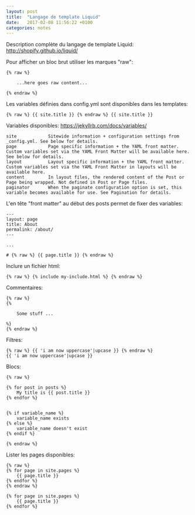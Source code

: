 ```yaml
---
layout: post
title:  "Langage de template Liquid"
date:   2017-02-08 11:56:22 +0100
categories: notes 
---
```


Description complète du langage de template Liquid: http://shopify.github.io/liquid/

Pour afficher un bloc brut utiliser les marques "raw":

    {% raw %}
    
        ...here goes raw content... 
     
    {% endraw %}

Les variables définies dans config.yml sont disponibles dans les templates:

    {% raw %} {{ site.title }} {% endraw %} {{ site.title }}
    

Variables disponibles: https://jekyllrb.com/docs/variables/

    site            Sitewide information + configuration settings from _config.yml. See below for details.
    page            Page specific information + the YAML front matter. Custom variables set via the YAML Front Matter will be available here. See below for details.
    layout          Layout specific information + the YAML front matter. Custom variables set via the YAML Front Matter in layouts will be available here.
    content         In layout files, the rendered content of the Post or Page being wrapped. Not defined in Post or Page files.
    paginator       When the paginate configuration option is set, this variable becomes available for use. See Pagination for details. 
    
    
L'en tête "front matter" au début des posts permet de fixer des variables:

    ---
    layout: page
    title: About
    permalink: /about/
    ---
    
    ... 
    
    # {% raw %} {{ page.title }} {% endraw %}
    
Inclure un fichier html:

    {% raw %} {% include my-include.html %} {% endraw %}
    
Commentaires:
    
    {% raw %} 
    {% 
        
        Some stuff ...
        
    %} 
    {% endraw %}

Filtres:

    {% raw %} {{ 'i am now uppercase'|upcase }} {% endraw %} 
    {{ 'i am now uppercase'|upcase }}
    
    
Blocs:

    {% raw %}
    
    {% for post in posts %}
        My title is {{ post.title }}
    {% endfor %}
    
        
    {% if variable_name %}
        variable_name exists
    {% else %}
        variable_name doesn't exist
    {% endif %}
    
    {% endraw %}
        
Lister les pages disponibles:
    
    {% raw %}
    {% for page in site.pages %}
        {{ page.title }}
    {% endfor %}    
    {% endraw %}
    
    {% for page in site.pages %}
        {{ page.title }}
    {% endfor %}